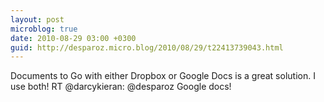 ```yaml
---
layout: post
microblog: true
date: 2010-08-29 03:00 +0300
guid: http://desparoz.micro.blog/2010/08/29/t22413739043.html
---
```

Documents to Go with either Dropbox or Google Docs is a great solution. I use both! RT @darcykieran: @desparoz Google docs!
